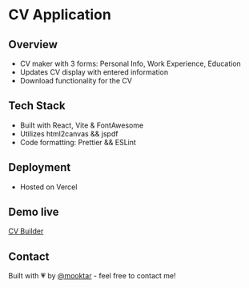 # CV Application

## Overview

-   CV maker with 3 forms: Personal Info, Work Experience, Education
-   Updates CV display with entered information
-   Download functionality for the CV

## Tech Stack

-   Built with React, Vite & FontAwesome
-   Utilizes html2canvas && jspdf
-   Code formatting: Prettier && ESLint

## Deployment

-   Hosted on Vercel

## Demo live

[CV Builder](https://cv-builder-mk.vercel.app)

## Contact

Built with 💗 by [@mooktar](https://www.github.com/mooktardev) - feel free to contact me!
